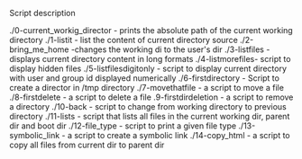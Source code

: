 Script description

./0-current_workig_director - prints the absolute path of the current working directory
./1-listit - list the content of current directory
source ./2-bring_me_home -changes the working di to the user's dir
./3-listfiles - displays current directory content in long formats
./4-listmorefiles- script to display hidden files
./5-listfilesdigitonly - script to display current directory with user and group id displayed numerically
./6-firstdirectory - Script to create a director in /tmp directory
./7-movethatfile - a script to move a file
./8-firstdelete - a script to delete a file
.9-firstdirdeletion - a script to remove a directory
./10-back - script to change from working directory to previous directory 
./11-lists - script that lists all files in the current working dir, parent dir and boot dir
./12-file_type - script to print a given file type
./13-symbolic_link - a script to create a symbolic link
./14-copy_html - a script to copy all files from current dir to parent dir
